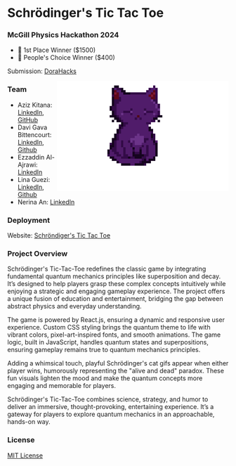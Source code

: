 # Schrödinger's Tic Tac Toe 

### McGill Physics Hackathon 2024
- 🥇 1st Place Winner ($1500)
- 🏅 People's Choice Winner ($400)

Submission: [DoraHacks](https://dorahacks.io/buidl/19911)

<img align="right" height="250px" width="auto" src="https://github.com/Davigbit/Schrodingers-TicTacToe/blob/main/src/assets/cat.gif">

### Team
- Aziz Kitana: [LinkedIn](https://www.linkedin.com/in/aziz-kitana-6082a527a/), [GitHub](https://github.com/Dvader30)
- Davi Gava Bittencourt: [LinkedIn](https://www.linkedin.com/in/davigbit/), [Github](https://github.com/Davigbit)
- Ezzaddin Al-Ajrawi: [LinkedIn](https://www.linkedin.com/in/ezzaddin-al-ajrawi-129274235/)
- Lina Guezi: [LinkedIn](https://www.linkedin.com/in/lina-guezi/), [Github](https://github.com/Lina674)
- Nerina An: [LinkedIn](https://www.linkedin.com/in/nerina-an-a848ab248/)

### Deployment
Website: [Schröndiger's Tic Tac Toe](https://schrodingers-tic-tac-toe.vercel.app/)

### Project Overview
Schrödinger's Tic-Tac-Toe redefines the classic game by integrating fundamental quantum mechanics principles like superposition and decay. It’s designed to help players grasp these complex concepts intuitively while enjoying a strategic and engaging gameplay experience. The project offers a unique fusion of education and entertainment, bridging the gap between abstract physics and everyday understanding.

The game is powered by React.js, ensuring a dynamic and responsive user experience. Custom CSS styling brings the quantum theme to life with vibrant colors, pixel-art-inspired fonts, and smooth animations. The game logic, built in JavaScript, handles quantum states and superpositions, ensuring gameplay remains true to quantum mechanics principles.

Adding a whimsical touch, playful Schrödinger's cat gifs appear when either player wins, humorously representing the "alive and dead" paradox. These fun visuals lighten the mood and make the quantum concepts more engaging and memorable for players.

Schrödinger's Tic-Tac-Toe combines science, strategy, and humor to deliver an immersive, thought-provoking, entertaining experience. It’s a gateway for players to explore quantum mechanics in an approachable, hands-on way.

### License
[MIT License](https://github.com/Davigbit/Schrodingers-TicTacToe/blob/main/LICENSE)

